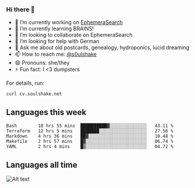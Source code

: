 ### Hi there 👋

<!--
**soulshake/soulshake** is a ✨ _special_ ✨ repository because its `README.md` (this file) appears on your GitHub profile.

Here are some ideas to get you started:

- 🔭 I’m currently working on ...
- 🌱 I’m currently learning ...
- 👯 I’m looking to collaborate on ...
- 🤔 I’m looking for help with ...
- 💬 Ask me about ...
- 📫 How to reach me: ...
- 😄 Pronouns: ...
- ⚡ Fun fact: ...
-->


- 🔭 I’m currently working on [EphemeraSearch](https://www.ephemerasearch.com/)
- 🌱 I’m currently learning BRAINS!
- 👯 I’m looking to collaborate on EphemeraSearch
- 🤔 I’m looking for help with German
- 💬 Ask me about old postcards, genealogy, hydroponics, lucid dreaming
- 📫 How to reach me: [@s0ulshake](https://twitter.com/soulshake)
- 😄 Pronouns: she/they
- ⚡ Fun fact: I <3 dumpsters

For details, run:

```
curl cv.soulshake.net
```

## Languages this week

<!--START_SECTION:waka-->
```text
Bash        18 hrs 55 mins  ██████████▓░░░░░░░░░░░░░░   43.11 % 
Terraform   12 hrs 5 mins   ███████░░░░░░░░░░░░░░░░░░   27.56 % 
Markdown    4 hrs 36 mins   ██▓░░░░░░░░░░░░░░░░░░░░░░   10.48 % 
Makefile    2 hrs 57 mins   █▓░░░░░░░░░░░░░░░░░░░░░░░   06.74 % 
YAML        2 hrs 4 mins    █▒░░░░░░░░░░░░░░░░░░░░░░░   04.72 % 
```
<!--END_SECTION:waka-->

## Languages all time
![Alt text](https://wakatime.com/share/@aj/6aa10b67-a5e9-4fb1-acaf-8692f4385172.svg)
